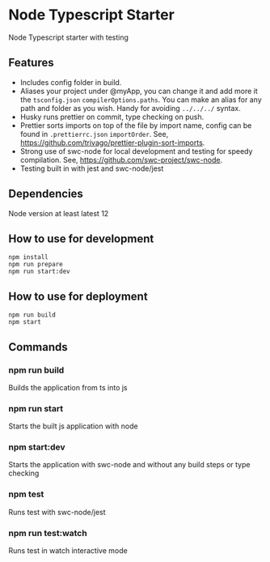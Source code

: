 # Node Typescript Starter

Node Typescript starter with testing

## Features

- Includes config folder in build.
- Aliases your project under @myApp, you can change it and add more it the `tsconfig.json` `compilerOptions.paths`. You can make an alias for any path and folder as you wish. Handy for avoiding `../../../` syntax.
- Husky runs prettier on commit, type checking on push.
- Prettier sorts imports on top of the file by import name, config can be found in `.prettierrc.json` `importOrder`. See, https://github.com/trivago/prettier-plugin-sort-imports.
- Strong use of swc-node for local development and testing for speedy compilation. See, https://github.com/swc-project/swc-node.
- Testing built in with jest and swc-node/jest

## Dependencies

Node version at least latest 12

## How to use for development

`npm install`  
`npm run prepare`  
`npm run start:dev`

## How to use for deployment

`npm run build`  
`npm start`

## Commands

### npm run build

Builds the application from ts into js

### npm run start

Starts the built js application with node

### npm start:dev

Starts the application with swc-node and without any build steps or type checking

### npm test

Runs test with swc-node/jest

### npm run test:watch

Runs test in watch interactive mode
